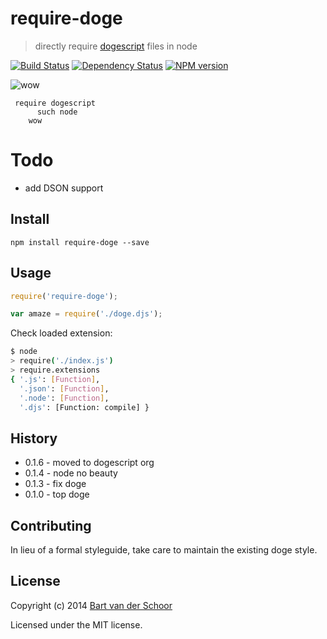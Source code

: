 # require-doge

>  directly require [dogescript](https://github.com/dogescript/dogescript) files in node

[![Build Status](https://secure.travis-ci.org/dogescript/require-doge.svg?branch=master)](http://travis-ci.org/dogescript/require-doge) [![Dependency Status](https://david-dm.org/dogescript/require-doge.svg)](https://david-dm.org/dogescript/require-doge) [![NPM version](https://badge.fury.io/js/require-doge.svg)](http://badge.fury.io/js/require-doge)

![wow](https://raw.github.com/dogescript/require-doge/master/media/doge-01.jpg)

     require dogescript
          such node
        wow

# Todo

- add DSON support

## Install

````
npm install require-doge --save
````

## Usage

````js
require('require-doge');

var amaze = require('./doge.djs');
````

Check loaded extension:

```bash
$ node
> require('./index.js')
> require.extensions
{ '.js': [Function],
  '.json': [Function],
  '.node': [Function],
  '.djs': [Function: compile] }
```

## History

* 0.1.6 - moved to dogescript org
* 0.1.4 - node no beauty
* 0.1.3 - fix doge
* 0.1.0 - top doge


## Contributing

In lieu of a formal styleguide, take care to maintain the existing doge style.


## License

Copyright (c) 2014 [Bart van der Schoor](https://github.com/Bartvds)

Licensed under the MIT license.
